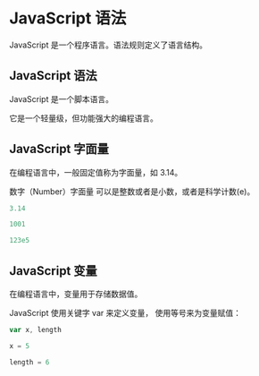 # JavaScript 语法
JavaScript 是一个程序语言。语法规则定义了语言结构。

## JavaScript 语法
JavaScript 是一个脚本语言。

它是一个轻量级，但功能强大的编程语言。


## JavaScript 字面量
在编程语言中，一般固定值称为字面量，如 3.14。

数字（Number）字面量 可以是整数或者是小数，或者是科学计数(e)。
```js
3.14

1001

123e5
```

## JavaScript 变量
在编程语言中，变量用于存储数据值。

JavaScript 使用关键字 var 来定义变量， 使用等号来为变量赋值：
```js
var x, length

x = 5

length = 6
```
